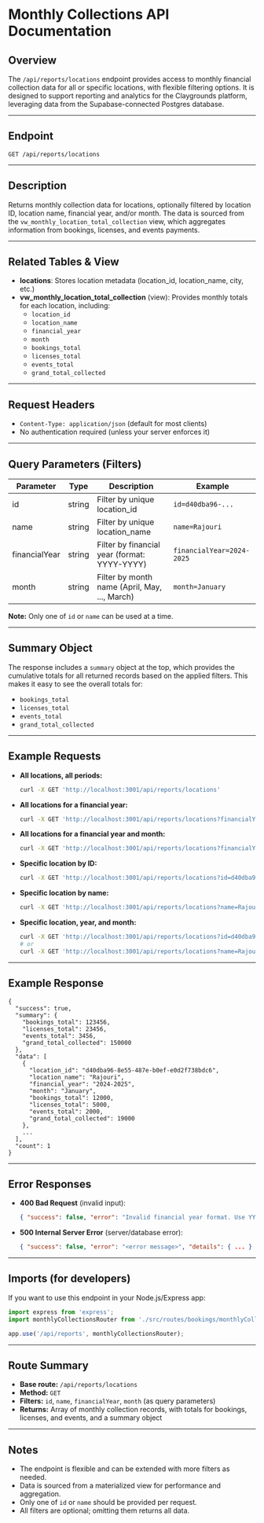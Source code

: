 # Monthly Collections API Documentation

## Overview

The `/api/reports/locations` endpoint provides access to monthly financial collection data for all or specific locations, with flexible filtering options. It is designed to support reporting and analytics for the Claygrounds platform, leveraging data from the Supabase-connected Postgres database.

---

## Endpoint

```
GET /api/reports/locations
```

---

## Description

Returns monthly collection data for locations, optionally filtered by location ID, location name, financial year, and/or month. The data is sourced from the `vw_monthly_location_total_collection` view, which aggregates information from bookings, licenses, and events payments.

---

## Related Tables & View

- **locations**: Stores location metadata (location_id, location_name, city, etc.)
- **vw_monthly_location_total_collection** (view): Provides monthly totals for each location, including:
  - `location_id`
  - `location_name`
  - `financial_year`
  - `month`
  - `bookings_total`
  - `licenses_total`
  - `events_total`
  - `grand_total_collected`

---

## Request Headers

- `Content-Type: application/json` (default for most clients)
- No authentication required (unless your server enforces it)

---

## Query Parameters (Filters)

| Parameter      | Type   | Description                                      | Example                  |
| --------------|--------|--------------------------------------------------|--------------------------|
| id            | string | Filter by unique location_id                     | `id=d40dba96-...`        |
| name          | string | Filter by unique location_name                   | `name=Rajouri`           |
| financialYear | string | Filter by financial year (format: YYYY-YYYY)     | `financialYear=2024-2025`|
| month         | string | Filter by month name (April, May, ..., March)    | `month=January`          |

**Note:** Only one of `id` or `name` can be used at a time.

---

## Summary Object

The response includes a `summary` object at the top, which provides the cumulative totals for all returned records based on the applied filters. This makes it easy to see the overall totals for:
- `bookings_total`
- `licenses_total`
- `events_total`
- `grand_total_collected`

---

## Example Requests

- **All locations, all periods:**
  ```bash
  curl -X GET 'http://localhost:3001/api/reports/locations'
  ```
- **All locations for a financial year:**
  ```bash
  curl -X GET 'http://localhost:3001/api/reports/locations?financialYear=2024-2025'
  ```
- **All locations for a financial year and month:**
  ```bash
  curl -X GET 'http://localhost:3001/api/reports/locations?financialYear=2024-2025&month=January'
  ```
- **Specific location by ID:**
  ```bash
  curl -X GET 'http://localhost:3001/api/reports/locations?id=d40dba96-8e55-487e-b0ef-e0d2f738bdc6'
  ```
- **Specific location by name:**
  ```bash
  curl -X GET 'http://localhost:3001/api/reports/locations?name=Rajouri'
  ```
- **Specific location, year, and month:**
  ```bash
  curl -X GET 'http://localhost:3001/api/reports/locations?id=d40dba96-8e55-487e-b0ef-e0d2f738bdc6&financialYear=2024-2025&month=January'
  # or
  curl -X GET 'http://localhost:3001/api/reports/locations?name=Rajouri&financialYear=2024-2025&month=January'
  ```

---

## Example Response

```
{
  "success": true,
  "summary": {
    "bookings_total": 123456,
    "licenses_total": 23456,
    "events_total": 3456,
    "grand_total_collected": 150000
  },
  "data": [
    {
      "location_id": "d40dba96-8e55-487e-b0ef-e0d2f738bdc6",
      "location_name": "Rajouri",
      "financial_year": "2024-2025",
      "month": "January",
      "bookings_total": 12000,
      "licenses_total": 5000,
      "events_total": 2000,
      "grand_total_collected": 19000
    },
    ...
  ],
  "count": 1
}
```

---

## Error Responses

- **400 Bad Request** (invalid input):
  ```json
  { "success": false, "error": "Invalid financial year format. Use YYYY-YYYY" }
  ```
- **500 Internal Server Error** (server/database error):
  ```json
  { "success": false, "error": "<error message>", "details": { ... } }
  ```

---

## Imports (for developers)

If you want to use this endpoint in your Node.js/Express app:

```js
import express from 'express';
import monthlyCollectionsRouter from './src/routes/bookings/monthlyCollections.js';

app.use('/api/reports', monthlyCollectionsRouter);
```

---

## Route Summary

- **Base route:** `/api/reports/locations`
- **Method:** `GET`
- **Filters:** `id`, `name`, `financialYear`, `month` (as query parameters)
- **Returns:** Array of monthly collection records, with totals for bookings, licenses, and events, and a summary object

---

## Notes
- The endpoint is flexible and can be extended with more filters as needed.
- Data is sourced from a materialized view for performance and aggregation.
- Only one of `id` or `name` should be provided per request.
- All filters are optional; omitting them returns all data. 